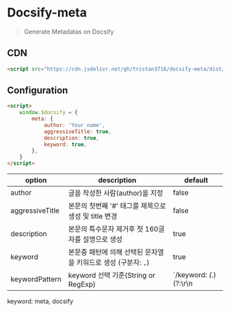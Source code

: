 # Docsify-meta

> Generate Metadatas on Docsify

## CDN
``` html
<script src="https://cdn.jsdelivr.net/gh/tristan3716/docsify-meta/dist/docsify-meta.min.js"></script>
```

## Configuration
``` html
<script>
    window.$docsify = {
        meta: {
            author: 'Your name',
            aggressiveTitle: true,
            description: true,
            keyword: true,
        },
    }
</script>
```

|option|description|default|
|--|--|--|
|author|글을 작성한 사람(author)을 지정|false|
|aggressiveTitle|본문의 첫번째 '#' 태그를 제목으로 생성 및 title 변경|false|
|description|본문의 특수문자 제거후 첫 160글자를 설명으로 생성|true|
|keyword|본문중 패턴에 의해 선택된 문자열을 키워드로 생성 (구분자: `,`)|true|
|keywordPattern|keyword 선택 기준(String or RegExp)|`/keyword: *(.*)(?:\r\n|\n)*$/g`|

keyword: meta, docsify
